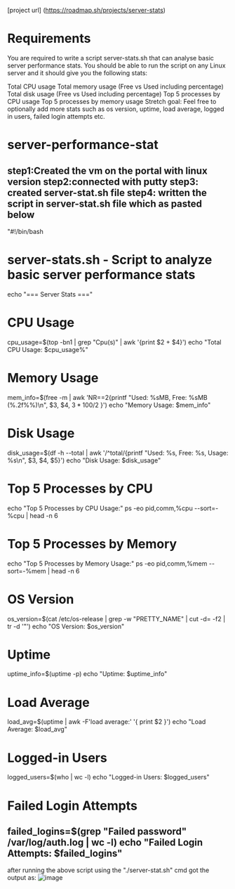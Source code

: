 [project url] (https://roadmap.sh/projects/server-stats)
# Requirements
You are required to write a script server-stats.sh that can analyse basic server performance stats. You should be able to run the script on any Linux server and it should give you the following stats:

Total CPU usage
Total memory usage (Free vs Used including percentage)
Total disk usage (Free vs Used including percentage)
Top 5 processes by CPU usage
Top 5 processes by memory usage
Stretch goal: Feel free to optionally add more stats such as os version, uptime, load average, logged in users, failed login attempts etc.

# server-performance-stat
step1:Created the vm on the portal with linux version
step2:connected with putty
step3: created server-stat.sh file
step4: written the script in server-stat.sh file which as pasted below
---------------------------------------------------------------------------------------
"#!/bin/bash
# server-stats.sh - Script to analyze basic server performance stats

echo "=== Server Stats ==="

# CPU Usage
cpu_usage=$(top -bn1 | grep "Cpu(s)" | awk '{print $2 + $4}')
echo "Total CPU Usage: $cpu_usage%"

# Memory Usage
mem_info=$(free -m | awk 'NR==2{printf "Used: %sMB, Free: %sMB (%.2f%%)\n", $3, $4, $3*100/$2 }')
echo "Memory Usage: $mem_info"

# Disk Usage
disk_usage=$(df -h --total | awk '/^total/{printf "Used: %s, Free: %s, Usage: %s\n", $3, $4, $5}')
echo "Disk Usage: $disk_usage"

# Top 5 Processes by CPU
echo "Top 5 Processes by CPU Usage:"
ps -eo pid,comm,%cpu --sort=-%cpu | head -n 6

# Top 5 Processes by Memory
echo "Top 5 Processes by Memory Usage:"
ps -eo pid,comm,%mem --sort=-%mem | head -n 6

# OS Version
os_version=$(cat /etc/os-release | grep -w "PRETTY_NAME" | cut -d= -f2 | tr -d '"')
echo "OS Version: $os_version"

# Uptime
uptime_info=$(uptime -p)
echo "Uptime: $uptime_info"

# Load Average
load_avg=$(uptime | awk -F'load average:' '{ print $2 }')
echo "Load Average: $load_avg"

# Logged-in Users
logged_users=$(who | wc -l)
echo "Logged-in Users: $logged_users"

# Failed Login Attempts
failed_logins=$(grep "Failed password" /var/log/auth.log | wc -l)
echo "Failed Login Attempts: $failed_logins"
----------------------------------------------------------------------------------------------------------------------------------------

after running the above script using the "./server-stat.sh" cmd got the output as:
![image](https://github.com/user-attachments/assets/c9f31f58-65bd-4809-86e7-9a666a7e7548)
